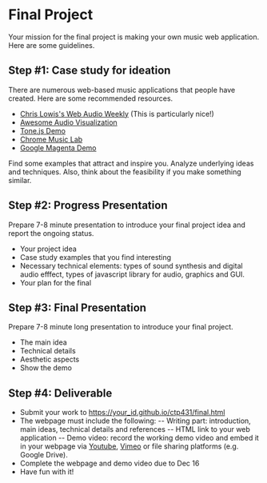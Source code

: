 # Final Project
Your mission for the final project is making your own music web application. Here are some guidelines.


## Step #1: Case study for ideation
There are numerous web-based music applications that people have created. Here are some recommended resources. 

- [Chris Lowis's Web Audio Weekly](http://www.webaudioweekly.com/) (This is particularly nice!)
- [Awesome Audio Visualization](https://github.com/willianjusten/awesome-audio-visualization)
- [Tone.js Demo](https://tonejs.github.io/demos)
- [Chrome Music Lab](https://musiclab.chromeexperiments.com/)
- [Google Magenta Demo](https://magenta.tensorflow.org/demos)


Find some examples that attract and inspire you. Analyze underlying ideas and techniques. Also, think about the feasibility if you make something similar. 


## Step #2: Progress Presentation
Prepare 7-8 minute presentation to introduce your final project idea and report the ongoing status. 

- Your project idea
- Case study examples that you find interesting
- Necessary technical elements: types of sound synthesis and digital audio efffect, types of javascript library for audio, graphics and GUI.
- Your plan for the final


## Step #3: Final Presentation
Prepare 7-8 minute long presentation to introduce your final project. 

- The main idea
- Technical details
- Aesthetic aspects
- Show the demo


## Step #4: Deliverable
- Submit your work to https://your_id.github.io/ctp431/final.html
- The webpage must include the following:
-- Writing part: introduction, main ideas, technical details and references 
-- HTML link to your web application
-- Demo video: record the working demo video and embed it in your webpage via [Youtube](https://youtube.com), [Vimeo](https://vimeo.com/) or file sharing platforms (e.g. Google Drive).   
- Complete the webpage and demo video due to Dec 16
- Have fun with it!


